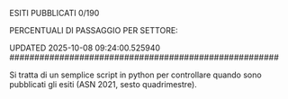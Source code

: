 ESITI PUBBLICATI 0/190 

PERCENTUALI DI PASSAGGIO PER SETTORE:

UPDATED 2025-10-08 09:24:00.525940
###################################################### 

Si tratta di un semplice script in python per controllare quando sono pubblicati gli esiti (ASN 2021, sesto quadrimestre).

